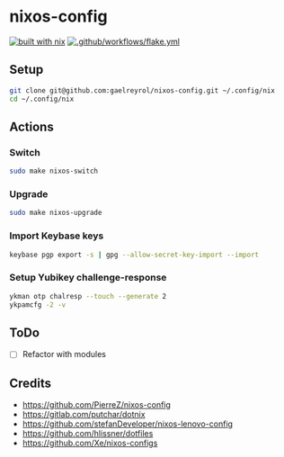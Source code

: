# nixos-config

[![built with nix](https://builtwithnix.org/badge.svg)](https://builtwithnix.org)
[![.github/workflows/flake.yml](https://github.com/gaelreyrol/nixos-config/actions/workflows/flake.yml/badge.svg)](https://github.com/gaelreyrol/nixos-config/actions/workflows/flake.yml)

## Setup

```bash
git clone git@github.com:gaelreyrol/nixos-config.git ~/.config/nix
cd ~/.config/nix
```

## Actions

### Switch

```bash
sudo make nixos-switch
```

### Upgrade

```bash
sudo make nixos-upgrade
```

### Import Keybase keys

```bash
keybase pgp export -s | gpg --allow-secret-key-import --import
```

### Setup Yubikey challenge-response

```bash
ykman otp chalresp --touch --generate 2
ykpamcfg -2 -v
```

## ToDo

- [ ] Refactor with modules

## Credits

- https://github.com/PierreZ/nixos-config
- https://gitlab.com/putchar/dotnix
- https://github.com/stefanDeveloper/nixos-lenovo-config
- https://github.com/hlissner/dotfiles
- https://github.com/Xe/nixos-configs